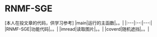 # RNMF-SGE
[本人在投文章的代码，供学习参考]
|main|运行的主函数|。。|
|:---|:--:|---:|
|RNMF-SGE|功能代码|。。|
|imread|读取图片|。。|
|coverd|随机遮挡|。。|



